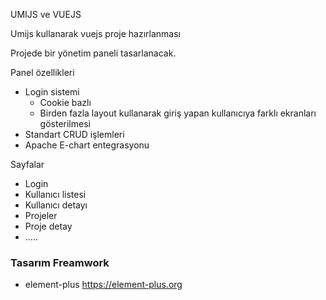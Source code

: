UMIJS ve VUEJS 

Umijs kullanarak vuejs proje hazırlanması

Projede bir yönetim paneli tasarlanacak.

Panel özellikleri
* Login sistemi
  * Cookie bazlı 
  * Birden fazla layout kullanarak giriş yapan kullanıcıya farklı ekranları gösterilmesi
* Standart CRUD işlemleri
* Apache E-chart entegrasyonu

Sayfalar
* Login
* Kullanıcı listesi
* Kullanıcı detayı
* Projeler 
* Proje detay
* .....


### Tasarım Freamwork
* element-plus https://element-plus.org

